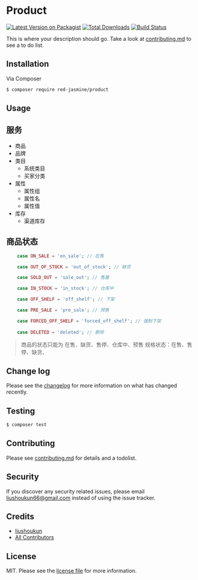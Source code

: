 # Product

[![Latest Version on Packagist][ico-version]][link-packagist]
[![Total Downloads][ico-downloads]][link-downloads]
[![Build Status][ico-travis]][link-travis]

This is where your description should go. Take a look at [contributing.md](contributing.md) to see a to do list.

## Installation

Via Composer

``` bash
$ composer require red-jasmine/product
```

## Usage

## 服务
- 商品
- 品牌
- 类目
  - 系统类目
  - 买家分类
- 属性
  - 属性组
  - 属性名
  - 属性值
- 库存
  - 渠道库存

## 商品状态

```php
    case ON_SALE = 'on_sale'; // 在售

    case OUT_OF_STOCK = 'out_of_stock'; // 缺货

    case SOLD_OUT = 'sale_out'; // 售罄

    case IN_STOCK = 'in_stock'; // 仓库中

    case OFF_SHELF = 'off_shelf'; // 下架

    case PRE_SALE = 'pre_sale'; // 预售

    case FORCED_OFF_SHELF = 'forced_off_shelf'; // 强制下架
    
    case DELETED = 'deleted'; // 删除
```
> 商品的状态只能为 
> 在售、缺货、售停、仓库中、预售 
> 规格状态：在售、售停、缺货、

## Change log

Please see the [changelog](changelog.md) for more information on what has changed recently.

## Testing

``` bash
$ composer test
```

## Contributing

Please see [contributing.md](contributing.md) for details and a todolist.

## Security

If you discover any security related issues, please email liushoukun66@gmail.com instead of using the issue tracker.

## Credits

- [liushoukun][link-author]
- [All Contributors][link-contributors]

## License

MIT. Please see the [license file](license.md) for more information.

[ico-version]: https://img.shields.io/packagist/v/red-jasmine/product.svg?style=flat-square

[ico-downloads]: https://img.shields.io/packagist/dt/red-jasmine/product.svg?style=flat-square

[ico-travis]: https://img.shields.io/travis/red-jasmine/product/master.svg?style=flat-square

[ico-styleci]: https://styleci.io/repos/12345678/shield

[link-packagist]: https://packagist.org/packages/red-jasmine/product

[link-downloads]: https://packagist.org/packages/red-jasmine/product

[link-travis]: https://travis-ci.org/red-jasmine/product

[link-styleci]: https://styleci.io/repos/12345678

[link-author]: https://github.com/red-jasmine

[link-contributors]: ../../contributors
